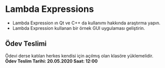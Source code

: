 # Lambda Expressions

* Lambda Expression ın Qt ve C++ da kullanımı hakkında araştırma yapın.
* Lambda Expression kullanan bir örnek GUI uygulaması geliştirin.

## Ödev Teslimi
 
Ödevi derse katılan herkes kendisi için açılmış olan klasöre yüklemelidir. **Ödev Teslim Tarihi: 20.05.2020 Saat: 12:00**

